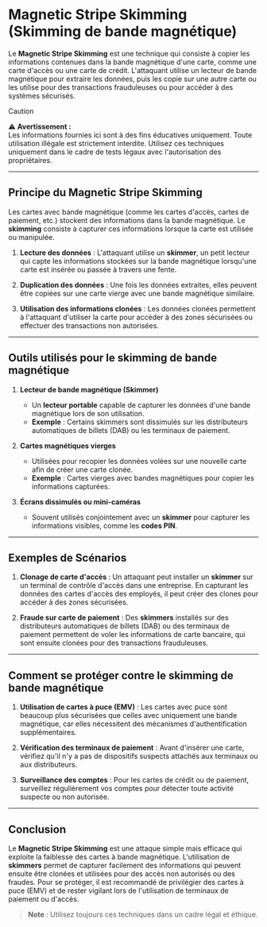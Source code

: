 # Magnetic Stripe Skimming (Skimming de bande magnétique)

Le **Magnetic Stripe Skimming** est une technique qui consiste à copier les informations contenues dans la bande magnétique d'une carte, comme une carte d'accès ou une carte de crédit. L'attaquant utilise un lecteur de bande magnétique pour extraire les données, puis les copie sur une autre carte ou les utilise pour des transactions frauduleuses ou pour accéder à des systèmes sécurisés.

> [!CAUTION]  
> ⚠️ **Avertissement :**  
> Les informations fournies ici sont à des fins éducatives uniquement. Toute utilisation illégale est strictement interdite. Utilisez ces techniques uniquement dans le cadre de tests légaux avec l'autorisation des propriétaires.

---

## Principe du Magnetic Stripe Skimming

Les cartes avec bande magnétique (comme les cartes d'accès, cartes de paiement, etc.) stockent des informations dans la bande magnétique. Le **skimming** consiste à capturer ces informations lorsque la carte est utilisée ou manipulée.

1. **Lecture des données** : L'attaquant utilise un **skimmer**, un petit lecteur qui capte les informations stockées sur la bande magnétique lorsqu'une carte est insérée ou passée à travers une fente.
   
2. **Duplication des données** : Une fois les données extraites, elles peuvent être copiées sur une carte vierge avec une bande magnétique similaire.

3. **Utilisation des informations clonées** : Les données clonées permettent à l'attaquant d'utiliser la carte pour accéder à des zones sécurisées ou effectuer des transactions non autorisées.

---

## Outils utilisés pour le skimming de bande magnétique

1. **Lecteur de bande magnétique (Skimmer)** 
   - Un **lecteur portable** capable de capturer les données d'une bande magnétique lors de son utilisation.
   - **Exemple** : Certains skimmers sont dissimulés sur les distributeurs automatiques de billets (DAB) ou les terminaux de paiement.

2. **Cartes magnétiques vierges**
   - Utilisées pour recopier les données volées sur une nouvelle carte afin de créer une carte clonée.
   - **Exemple** : Cartes vierges avec bandes magnétiques pour copier les informations capturées.

3. **Écrans dissimulés ou mini-caméras**
   - Souvent utilisés conjointement avec un **skimmer** pour capturer les informations visibles, comme les **codes PIN**.

---

## Exemples de Scénarios

1. **Clonage de carte d'accès** : Un attaquant peut installer un **skimmer** sur un terminal de contrôle d'accès dans une entreprise. En capturant les données des cartes d'accès des employés, il peut créer des clones pour accéder à des zones sécurisées.

2. **Fraude sur carte de paiement** : Des **skimmers** installés sur des distributeurs automatiques de billets (DAB) ou des terminaux de paiement permettent de voler les informations de carte bancaire, qui sont ensuite clonées pour des transactions frauduleuses.

---

## Comment se protéger contre le skimming de bande magnétique

1. **Utilisation de cartes à puce (EMV)** : Les cartes avec puce sont beaucoup plus sécurisées que celles avec uniquement une bande magnétique, car elles nécessitent des mécanismes d'authentification supplémentaires.
   
2. **Vérification des terminaux de paiement** : Avant d'insérer une carte, vérifiez qu'il n'y a pas de dispositifs suspects attachés aux terminaux ou aux distributeurs.

3. **Surveillance des comptes** : Pour les cartes de crédit ou de paiement, surveillez régulièrement vos comptes pour détecter toute activité suspecte ou non autorisée.

---

## Conclusion

Le **Magnetic Stripe Skimming** est une attaque simple mais efficace qui exploite la faiblesse des cartes à bande magnétique. L'utilisation de **skimmers** permet de capturer facilement des informations qui peuvent ensuite être clonées et utilisées pour des accès non autorisés ou des fraudes. Pour se protéger, il est recommandé de privilégier des cartes à puce (EMV) et de rester vigilant lors de l'utilisation de terminaux de paiement ou d'accès.

> **Note** : Utilisez toujours ces techniques dans un cadre légal et éthique.
